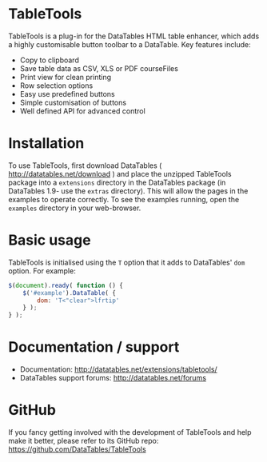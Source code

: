 # TableTools

TableTools is a plug-in for the DataTables HTML table enhancer, which adds a highly customisable button toolbar to a DataTable. Key features include:

* Copy to clipboard
* Save table data as CSV, XLS or PDF courseFiles
* Print view for clean printing
* Row selection options
* Easy use predefined buttons
* Simple customisation of buttons
* Well defined API for advanced control


# Installation

To use TableTools, first download DataTables ( http://datatables.net/download ) and place the unzipped TableTools package into a `extensions` directory in the DataTables package (in DataTables 1.9- use the `extras` directory). This will allow the pages in the examples to operate correctly. To see the examples running, open the `examples` directory in your web-browser.


# Basic usage

TableTools is initialised using the `T` option that it adds to DataTables' `dom` option. For example:

```js
$(document).ready( function () {
	$('#example').DataTable( {
		dom: 'T<"clear">lfrtip'
	} );
} );
```


# Documentation / support

* Documentation: http://datatables.net/extensions/tabletools/
* DataTables support forums: http://datatables.net/forums


# GitHub

If you fancy getting involved with the development of TableTools and help make it better, please refer to its GitHub repo: https://github.com/DataTables/TableTools

